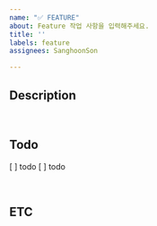 ```yaml
---
name: "✅ FEATURE"
about: Feature 작업 사항을 입력해주세요.
title: ''
labels: feature
assignees: SanghoonSon

---
```


## Description


<br>

## Todo
[ ] todo
[ ] todo

<br>

## ETC


<br>
